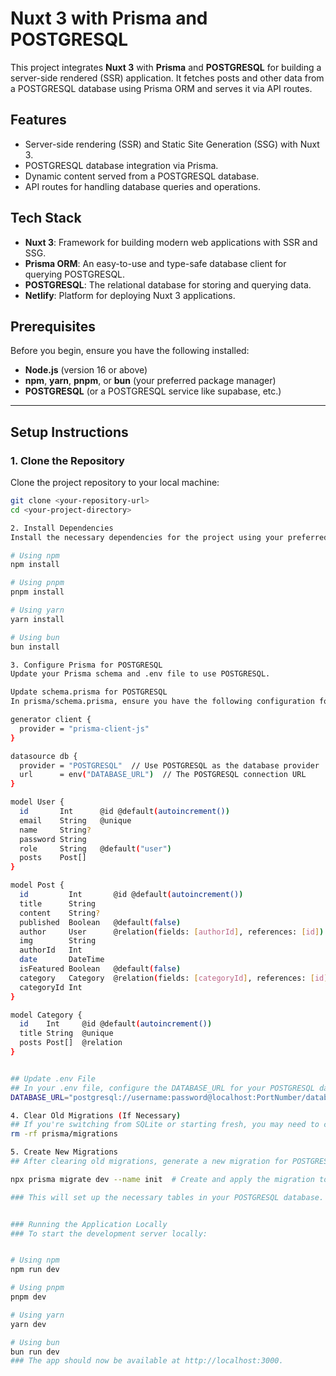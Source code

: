 # Nuxt 3 with Prisma and POSTGRESQL

This project integrates **Nuxt 3** with **Prisma** and **POSTGRESQL** for building a server-side rendered (SSR) application. It fetches posts and other data from a POSTGRESQL database using Prisma ORM and serves it via API routes.

## Features

- Server-side rendering (SSR) and Static Site Generation (SSG) with Nuxt 3.
- POSTGRESQL database integration via Prisma.
- Dynamic content served from a POSTGRESQL database.
- API routes for handling database queries and operations.

## Tech Stack

- **Nuxt 3**: Framework for building modern web applications with SSR and SSG.
- **Prisma ORM**: An easy-to-use and type-safe database client for querying POSTGRESQL.
- **POSTGRESQL**: The relational database for storing and querying data.
- **Netlify**: Platform for deploying Nuxt 3 applications.

## Prerequisites

Before you begin, ensure you have the following installed:

- **Node.js** (version 16 or above)
- **npm**, **yarn**, **pnpm**, or **bun** (your preferred package manager)
- **POSTGRESQL** (or a POSTGRESQL service like supabase, etc.)

---

## Setup Instructions

### 1. Clone the Repository

Clone the project repository to your local machine:

```bash
git clone <your-repository-url>
cd <your-project-directory>

2. Install Dependencies
Install the necessary dependencies for the project using your preferred package manager:

# Using npm
npm install

# Using pnpm
pnpm install

# Using yarn
yarn install

# Using bun
bun install

3. Configure Prisma for POSTGRESQL
Update your Prisma schema and .env file to use POSTGRESQL.

Update schema.prisma for POSTGRESQL
In prisma/schema.prisma, ensure you have the following configuration for POSTGRESQL:

generator client {
  provider = "prisma-client-js"
}

datasource db {
  provider = "POSTGRESQL"  // Use POSTGRESQL as the database provider
  url      = env("DATABASE_URL")  // The POSTGRESQL connection URL
}

model User {
  id       Int      @id @default(autoincrement())
  email    String   @unique
  name     String?
  password String
  role     String   @default("user")
  posts    Post[]
}

model Post {
  id         Int       @id @default(autoincrement())
  title      String
  content    String?
  published  Boolean   @default(false)
  author     User      @relation(fields: [authorId], references: [id])
  img        String
  authorId   Int
  date       DateTime
  isFeatured Boolean   @default(false)
  category   Category  @relation(fields: [categoryId], references: [id])
  categoryId Int
}

model Category {
  id    Int     @id @default(autoincrement())
  title String  @unique
  posts Post[]  @relation
}


## Update .env File
## In your .env file, configure the DATABASE_URL for your POSTGRESQL database:
DATABASE_URL="postgresql://username:password@localhost:PortNumber/database_name"

4. Clear Old Migrations (If Necessary)
## If you're switching from SQLite or starting fresh, you may need to clear any previous migrations. Delete the migration folder:
rm -rf prisma/migrations

5. Create New Migrations
## After clearing old migrations, generate a new migration for POSTGRESQL:

npx prisma migrate dev --name init  # Create and apply the migration to POSTGRESQL

### This will set up the necessary tables in your POSTGRESQL database.


### Running the Application Locally
### To start the development server locally:


# Using npm
npm run dev

# Using pnpm
pnpm dev

# Using yarn
yarn dev

# Using bun
bun run dev
### The app should now be available at http://localhost:3000.

```

